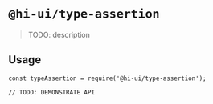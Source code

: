 # `@hi-ui/type-assertion`

> TODO: description

## Usage

```
const typeAssertion = require('@hi-ui/type-assertion');

// TODO: DEMONSTRATE API
```
